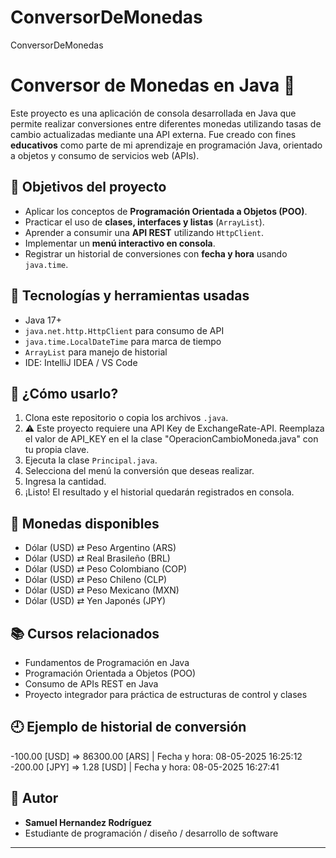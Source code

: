 # ConversorDeMonedas
ConversorDeMonedas

# Conversor de Monedas en Java 💱

Este proyecto es una aplicación de consola desarrollada en Java que permite realizar conversiones entre diferentes monedas utilizando tasas de cambio actualizadas mediante una API externa. Fue creado con fines **educativos** como parte de mi aprendizaje en programación Java, orientado a objetos y consumo de servicios web (APIs).

## 🎯 Objetivos del proyecto

- Aplicar los conceptos de **Programación Orientada a Objetos (POO)**.
- Practicar el uso de **clases, interfaces y listas** (`ArrayList`).
- Aprender a consumir una **API REST** utilizando `HttpClient`.
- Implementar un **menú interactivo en consola**.
- Registrar un historial de conversiones con **fecha y hora** usando `java.time`.

## 🧠 Tecnologías y herramientas usadas

- Java 17+
- `java.net.http.HttpClient` para consumo de API
- `java.time.LocalDateTime` para marca de tiempo
- `ArrayList` para manejo de historial
- IDE: IntelliJ IDEA / VS Code

## 🚀 ¿Cómo usarlo?

1. Clona este repositorio o copia los archivos `.java`.
2. ⚠️ Este proyecto requiere una API Key de ExchangeRate-API.
Reemplaza el valor de API_KEY en el la clase "OperacionCambioMoneda.java" con tu propia clave.
3. Ejecuta la clase `Principal.java`.
4. Selecciona del menú la conversión que deseas realizar.
5. Ingresa la cantidad.
6. ¡Listo! El resultado y el historial quedarán registrados en consola.

## 📌 Monedas disponibles

- Dólar (USD) ⇄ Peso Argentino (ARS)
- Dólar (USD) ⇄ Real Brasileño (BRL)
- Dólar (USD) ⇄ Peso Colombiano (COP)
- Dólar (USD) ⇄ Peso Chileno (CLP)
- Dólar (USD) ⇄ Peso Mexicano (MXN)
- Dólar (USD) ⇄ Yen Japonés (JPY)

## 📚 Cursos relacionados

- Fundamentos de Programación en Java
- Programación Orientada a Objetos (POO)
- Consumo de APIs REST en Java
- Proyecto integrador para práctica de estructuras de control y clases

## 🕘 Ejemplo de historial de conversión

-100.00 [USD] => 86300.00 [ARS] | Fecha y hora: 08-05-2025 16:25:12
-200.00 [JPY] => 1.28 [USD] | Fecha y hora: 08-05-2025 16:27:41

## 👤 Autor

- **Samuel Hernandez Rodríguez**
- Estudiante de programación / diseño / desarrollo de software

---
